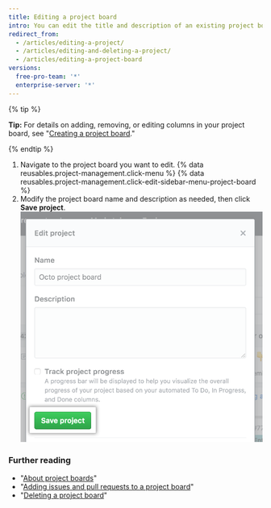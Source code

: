 ```yaml
---
title: Editing a project board
intro: You can edit the title and description of an existing project board.
redirect_from:
  - /articles/editing-a-project/
  - /articles/editing-and-deleting-a-project/
  - /articles/editing-a-project-board
versions:
  free-pro-team: '*'
  enterprise-server: '*'
---
```

{% tip %}

**Tip:** For details on adding, removing, or editing columns in your project board, see "[Creating a project board](/articles/creating-a-project-board)."

{% endtip %}

1. Navigate to the project board you want to edit.
{% data reusables.project-management.click-menu %}
{% data reusables.project-management.click-edit-sidebar-menu-project-board %} 
4. Modify the project board name and description as needed, then click **Save project**.
![Fields with the project board name and description, and Save project button](/assets/images/help/projects/edit-project-board-save-button.png)

### Further reading

- "[About project boards](/articles/about-project-boards)"
- "[Adding issues and pull requests to a project board](/articles/adding-issues-and-pull-requests-to-a-project-board)"
- "[Deleting a project board](/articles/deleting-a-project-board)"

